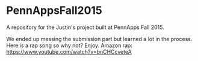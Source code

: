 # PennAppsFall2015
A repository for the Justin's project built at PennApps Fall 2015.

We ended up messing the submission part but learned a lot in the process. Here is a rap song so why not? Enjoy.
Amazon rap: https://www.youtube.com/watch?v=bnCHCcveteA
